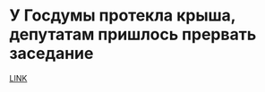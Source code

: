 # У Госдумы протекла крыша, депутатам пришлось прервать заседание



[LINK](https://varlamov.ru/2467076.html)